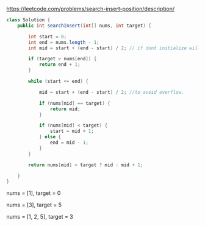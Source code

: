 https://leetcode.com/problems/search-insert-position/description/

```java
class Solution {
    public int searchInsert(int[] nums, int target) {

        int start = 0;
        int end = nums.length - 1;
        int mid = start + (end - start) / 2; // if dont initialize will get compile time error - can be uninitialized

        if (target > nums[end]) {
            return end + 1;
        }

        while (start <= end) {

            mid = start + (end - start) / 2; //to avoid overflow.

            if (nums[mid] == target) {
                return mid;
            }

            if (nums[mid] < target) {
                start = mid + 1;
            } else {
                end = mid - 1;
            }
        }

        return nums[mid] > target ? mid : mid + 1;

    }
}
```

nums = [1], target = 0

nums = [3], target = 5

nums = [1, 2, 5], target = 3